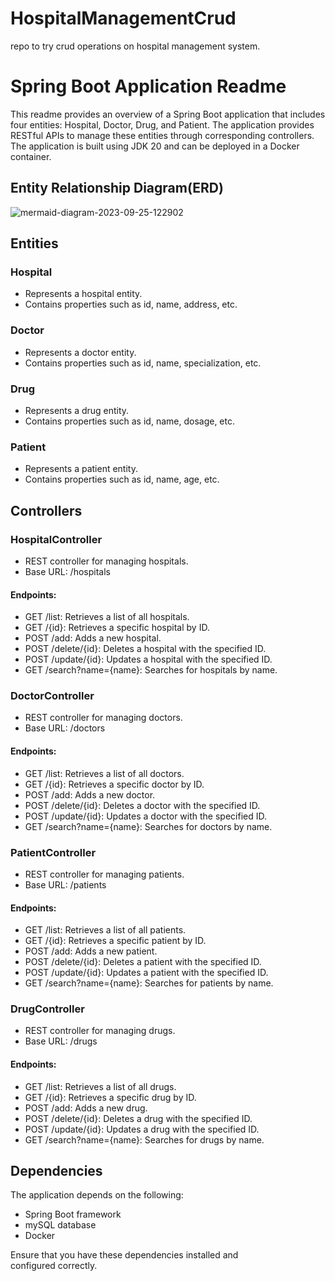 # HospitalManagementCrud
repo to try crud operations on hospital management system.
# Spring Boot Application Readme

This readme provides an overview of a Spring Boot application that includes four entities: Hospital, Doctor, Drug, and Patient. The application provides RESTful APIs to manage these entities through corresponding controllers. The application is built using JDK 20 and can be deployed in a Docker container.

## Entity Relationship Diagram(ERD)
![mermaid-diagram-2023-09-25-122902](https://github.com/elsayedzahran/HospitalManagementCrud/assets/68614758/7f01ef9b-d16f-49a0-944f-f61c6532ce2c)




## Entities

### Hospital
- Represents a hospital entity.
- Contains properties such as id, name, address, etc.

### Doctor
- Represents a doctor entity.
- Contains properties such as id, name, specialization, etc.

### Drug
- Represents a drug entity.
- Contains properties such as id, name, dosage, etc.

### Patient
- Represents a patient entity.
- Contains properties such as id, name, age, etc.

## Controllers

### HospitalController
- REST controller for managing hospitals.
- Base URL: /hospitals

#### Endpoints:
- GET /list: Retrieves a list of all hospitals.
- GET /{id}: Retrieves a specific hospital by ID.
- POST /add: Adds a new hospital.
- POST /delete/{id}: Deletes a hospital with the specified ID.
- POST /update/{id}: Updates a hospital with the specified ID.
- GET /search?name={name}: Searches for hospitals by name.

### DoctorController
- REST controller for managing doctors.
- Base URL: /doctors

#### Endpoints:
- GET /list: Retrieves a list of all doctors.
- GET /{id}: Retrieves a specific doctor by ID.
- POST /add: Adds a new doctor.
- POST /delete/{id}: Deletes a doctor with the specified ID.
- POST /update/{id}: Updates a doctor with the specified ID.
- GET /search?name={name}: Searches for doctors by name.

### PatientController
- REST controller for managing patients.
- Base URL: /patients

#### Endpoints:
- GET /list: Retrieves a list of all patients.
- GET /{id}: Retrieves a specific patient by ID.
- POST /add: Adds a new patient.
- POST /delete/{id}: Deletes a patient with the specified ID.
- POST /update/{id}: Updates a patient with the specified ID.
- GET /search?name={name}: Searches for patients by name.

### DrugController
- REST controller for managing drugs.
- Base URL: /drugs

#### Endpoints:
- GET /list: Retrieves a list of all drugs.
- GET /{id}: Retrieves a specific drug by ID.
- POST /add: Adds a new drug.
- POST /delete/{id}: Deletes a drug with the specified ID.
- POST /update/{id}: Updates a drug with the specified ID.
- GET /search?name={name}: Searches for drugs by name.

## Dependencies

The application depends on the following:
- Spring Boot framework
- mySQL database 
- Docker

Ensure that you have these dependencies installed and configured correctly.
